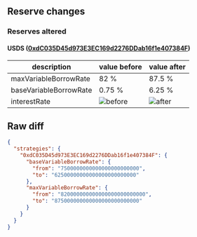## Reserve changes

### Reserves altered

#### USDS ([0xdC035D45d973E3EC169d2276DDab16f1e407384F](https://etherscan.io/address/0xdC035D45d973E3EC169d2276DDab16f1e407384F))

| description | value before | value after |
| --- | --- | --- |
| maxVariableBorrowRate | 82 % | 87.5 % |
| baseVariableBorrowRate | 0.75 % | 6.25 % |
| interestRate | ![before](https://dash.onaave.com/api/static?variableRateSlope1=62500000000000000000000000&variableRateSlope2=750000000000000000000000000&optimalUsageRatio=920000000000000000000000000&baseVariableBorrowRate=7500000000000000000000000&maxVariableBorrowRate=820000000000000000000000000) | ![after](https://dash.onaave.com/api/static?variableRateSlope1=62500000000000000000000000&variableRateSlope2=750000000000000000000000000&optimalUsageRatio=920000000000000000000000000&baseVariableBorrowRate=62500000000000000000000000&maxVariableBorrowRate=875000000000000000000000000) |

## Raw diff

```json
{
  "strategies": {
    "0xdC035D45d973E3EC169d2276DDab16f1e407384F": {
      "baseVariableBorrowRate": {
        "from": "7500000000000000000000000",
        "to": "62500000000000000000000000"
      },
      "maxVariableBorrowRate": {
        "from": "820000000000000000000000000",
        "to": "875000000000000000000000000"
      }
    }
  }
}
```